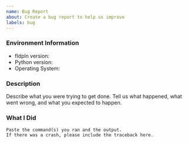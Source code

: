 ```yaml
---
name: Bug Report
about: Create a bug report to help us improve
labels: bug
---
```


<!-- Please search existing issues to avoid creating duplicates. -->

### Environment Information

-   fldpln version:
-   Python version:
-   Operating System:

### Description

Describe what you were trying to get done.
Tell us what happened, what went wrong, and what you expected to happen.

### What I Did

```
Paste the command(s) you ran and the output.
If there was a crash, please include the traceback here.
```
